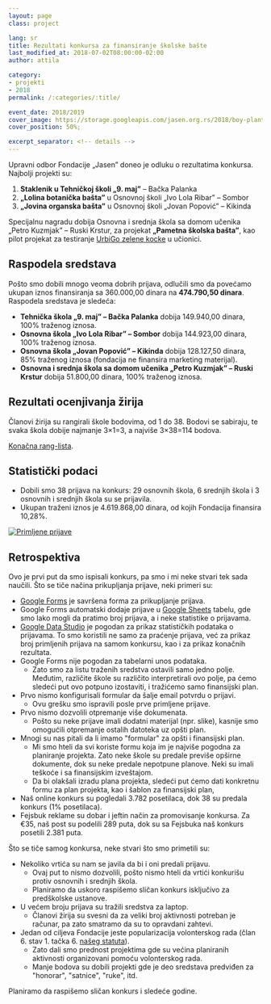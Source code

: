 ```yaml
---
layout: page
class: project

lang: sr
title: Rezultati konkursa za finansiranje školske bašte
last_modified_at: 2018-07-02T08:00:00-02:00
author: attila

category:
- projekti
- 2018
permalink: /:categories/:title/

event_date: 2018/2019
cover_image: https://storage.googleapis.com/jasen.org.rs/2018/boy-planting-vegetables-in-garden.jpg
cover_position: 50%;

excerpt_separator: <!-- details -->
---
```


Upravni odbor Fondacije „Jasen” doneo je odluku o rezultatima konkursa.
Najbolji projekti su:

1. **Staklenik u Tehničkoj školi „9. maj”** – Bačka Palanka
2. **„Lolina botanička bašta”** u Osnovnoj školi „Ivo Lola Ribar” – Sombor
3. **„Jovina organska bašta”** u Osnovnoj školi „Jovan Popović” – Kikinda

Specijalnu nagradu dobija Osnovna i srednja škola sa domom učenika „Petro
Kuzmjak” – Ruski Krstur, za projekat **„Pametna školska bašta”**, kao pilot
projekat za testiranje [UrbiGo zelene kocke](https://urbigo.me) u učionici.

<!-- details -->

## Raspodela sredstava

Pošto smo dobili mnogo veoma dobrih prijava, odlučili smo da povećamo ukupan
iznos finansiranja sa 360.000,00 dinara na **474.790,50 dinara**. Raspodela
sredstava je sledeća:

* **Tehnička škola „9. maj” – Bačka Palanka** dobija 149.940,00 dinara, 100%
  traženog iznosa.
* **Osnovna škola „Ivo Lola Ribar” – Sombor** dobija 144.923,00 dinara, 100%
  traženog iznosa.
* **Osnovna škola „Jovan Popović” – Kikinda** dobija 128.127,50 dinara, 85%
  traženog iznosa (fondacija ne finansira marketing materijal).
* **Osnovna i srednja škola sa domom učenika „Petro Kuzmjak” – Ruski Krstur**
  dobija 51.800,00 dinara, 100% traženog iznosa.

## Rezultati ocenjivanja žirija

Članovi žirija su rangirali škole bodovima, od 1 do 38. Bodovi se sabiraju, te
svaka škola dobije najmanje 3×1=3, a najviše 3×38=114 bodova.

[Konačna rang-lista](https://datastudio.google.com/open/1Hk_tlxS4XUGiA8edYBMmbck6dk0VTi4X).

## Statistički podaci

* Dobili smo 38 prijava na konkurs: 29 osnovnih škola, 6 srednjih škola i 3
  osnovnih i srednjih škola su se prijavila.
* Ukupan traženi iznos je 4.619.868,00 dinara, od kojih Fondacija finansira
  10,28%.

<div class="mdl-typography--text-center">
  <a href="https://datastudio.google.com/open/113yK19w0mdLtbny59KdP1ICFDAoF-aoX"><img alt="Primljene prijave" class="mdl-shadow--2dp staticmap" src="https://storage.googleapis.com/jasen.org.rs/2018/skolska-basta-prijave.png" style="max-width: 100%;"></a>
</div>

## Retrospektiva

Ovo je prvi put da smo ispisali konkurs, pa smo i mi neke stvari tek sada
naučili. Što se tiče načina prikupljanja prijave, neki primeri su:

* [Google Forms] je savršena forma za prikupljanje prijava.
* Google Forms automatski dodaje prijave u [Google Sheets] tabelu, gde smo
  lako mogli da pratimo broj prijava, a i neke statistike o prijavama.  
* [Google Data Studio] je pogodan za prikaz statističkih podataka o prijavama.
  To smo koristili ne samo za praćenje prijava, već za prikaz broj primljenih
  prijava na samom konkursu, kao i za prikaz konačnih rezultata.
* Google Forms nije pogodan za tabelarni unos podataka.
  * Zato smo za listu traženih sredstva ostavili samo jedno polje. Međutim,
  različite škole su različito interpretirali ovo polje, pa ćemo sledeći put
  ovo potpuno izostaviti, i tražićemo samo finansijski plan.
* Prvo nismo konfigurisali formular da šalje email potvrdu o prijavi.
  * Ovu grešku smo ispravili posle prve primljene prijave.
* Prvo nismo dozvolili otpremanje više dokumenata.
  * Pošto su neke prijave imali dodatni materijal (npr. slike), kasnije smo
  omogućili otpremanje ostalih datoteka uz opšti plan.
* Mnogi su nas pitali da li imamo "formular" za opšti i finansijski plan.
  * Mi smo hteli da svi koriste formu koja im je najviše pogodna za planiranje
  projekta. Zato neke škole su predale previše opširne dokumente, dok su neke
  predale nepotpune planove. Neki su imali teškoće i sa finansijskim
  izveštajom. 
  * Da bi olakšali izradu plana projekta, sledeći put ćemo dati konkretnu
  formu za plan projekta, kao i šablon za finansijski plan, 
* Naš online konkurs su pogledali 3.782 posetilaca, dok 38 su predala konkurs
  (1% posetilaca).
* Fejsbuk reklame su dobar i jeftin način za promovisanje konkursa. Za €35,
  naš post su podelili 289 puta, dok su sa Fejsbuka naš konkurs posetili 2.381
  puta.

[Google Forms]: http://forms.google.com
[Google Sheets]: http://sheets.google.com
[Google Data Studio]: http://datastudio.google.com

Što se tiče samog konkursa, neke stvari što smo primetili su:

* Nekoliko vrtića su nam se javila da bi i oni predali prijavu.
  * Ovaj put to nismo dozvolili, pošto nismo hteli da vrtići konkurišu protiv
  osnovnih i srednjih škola.
  * Planiramo da uskoro raspišemo sličan konkurs isključivo za predškolske
  ustanove.
* U većem broju prijava su tražili sredstva za laptop.
  * Članovi žirija su svesni da za veliki broj aktivnosti potreban je računar,
  pa zato smatramo da su to opravdani zahtevi.
* Jedan od ciljeva Fondacije jeste popularizacija volonterskog rada (član 6.
  stav 1. tačka 6. [našeg statuta](/docs/statut.pdf)).
  * Zato dali smo prednost projektima gde su većina planiranih aktivnosti
  organizovani pomoću volonterskog rada.
  * Manje bodova su dobili projekti gde je deo sredstava predviđen za
  "honorar", "satnice", "ruke", itd.

Planiramo da raspišemo sličan konkurs i sledeće godine.
